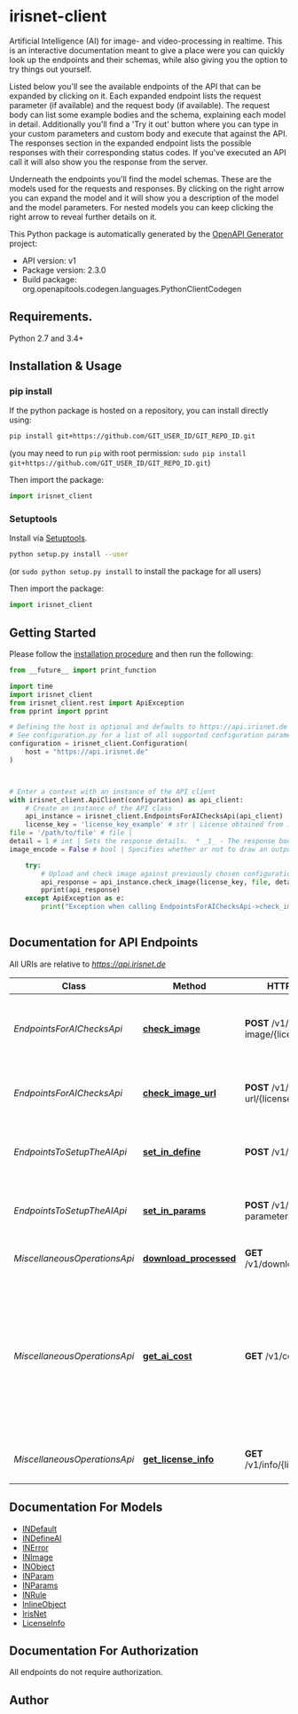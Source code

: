 # irisnet-client
Artificial Intelligence (AI) for image- and video-processing in realtime. This is an interactive documentation meant to give a place were you can quickly look up the endpoints and their schemas, while also giving you the option to try things out yourself.

Listed below you'll see the available endpoints of the API that can be expanded by clicking on it. Each expanded endpoint lists the request parameter (if available) and the request body (if available). The request body can list some example bodies and the schema, explaining each model in detail. Additionally you'll find a 'Try it out' button where you can type in your custom parameters and custom body and execute that against the API.
The responses section in the expanded endpoint lists the possible responses with their corresponding status codes. If you've executed an API call it will also show you the response from the server.

Underneath the endpoints you'll find the model schemas. These are the models used for the requests and responses. By clicking on the right arrow you can expand the model and it will show you a description of the model and the model parameters. For nested models you can keep clicking the right arrow to reveal further details on it.



This Python package is automatically generated by the [OpenAPI Generator](https://openapi-generator.tech) project:

- API version: v1
- Package version: 2.3.0
- Build package: org.openapitools.codegen.languages.PythonClientCodegen

## Requirements.

Python 2.7 and 3.4+

## Installation & Usage
### pip install

If the python package is hosted on a repository, you can install directly using:

```sh
pip install git+https://github.com/GIT_USER_ID/GIT_REPO_ID.git
```
(you may need to run `pip` with root permission: `sudo pip install git+https://github.com/GIT_USER_ID/GIT_REPO_ID.git`)

Then import the package:
```python
import irisnet_client
```

### Setuptools

Install via [Setuptools](http://pypi.python.org/pypi/setuptools).

```sh
python setup.py install --user
```
(or `sudo python setup.py install` to install the package for all users)

Then import the package:
```python
import irisnet_client
```

## Getting Started

Please follow the [installation procedure](#installation--usage) and then run the following:

```python
from __future__ import print_function

import time
import irisnet_client
from irisnet_client.rest import ApiException
from pprint import pprint

# Defining the host is optional and defaults to https://api.irisnet.de
# See configuration.py for a list of all supported configuration parameters.
configuration = irisnet_client.Configuration(
    host = "https://api.irisnet.de"
)



# Enter a context with an instance of the API client
with irisnet_client.ApiClient(configuration) as api_client:
    # Create an instance of the API class
    api_instance = irisnet_client.EndpointsForAIChecksApi(api_client)
    license_key = 'license_key_example' # str | License obtained from irisnet.de shop.
file = '/path/to/file' # file | 
detail = 1 # int | Sets the response details.  * _1_ - The response body informs you if the image is ok or not ok (better API performance) * _2_ - In addition the response body lists all broken rules. * _3_ - In addition to the first two options, this will show all objects with positional information. (optional) (default to 1)
image_encode = False # bool | Specifies whether or not to draw an output image that can be downloaded afterwards. (optional) (default to False)

    try:
        # Upload and check image against previously chosen configuration.
        api_response = api_instance.check_image(license_key, file, detail=detail, image_encode=image_encode)
        pprint(api_response)
    except ApiException as e:
        print("Exception when calling EndpointsForAIChecksApi->check_image: %s\n" % e)
    
```

## Documentation for API Endpoints

All URIs are relative to *https://api.irisnet.de*

Class | Method | HTTP request | Description
------------ | ------------- | ------------- | -------------
*EndpointsForAIChecksApi* | [**check_image**](docs/EndpointsForAIChecksApi.md#check_image) | **POST** /v1/check-image/{licenseKey} | Upload and check image against previously chosen configuration.
*EndpointsForAIChecksApi* | [**check_image_url**](docs/EndpointsForAIChecksApi.md#check_image_url) | **POST** /v1/check-url/{licenseKey} | Check image url against previously chosen configuration.
*EndpointsToSetupTheAIApi* | [**set_in_define**](docs/EndpointsToSetupTheAIApi.md#set_in_define) | **POST** /v1/set-definition | Set definitions via pre-defined prototypes.
*EndpointsToSetupTheAIApi* | [**set_in_params**](docs/EndpointsToSetupTheAIApi.md#set_in_params) | **POST** /v1/set-parameters | Set the behaviour parameters for one object class.
*MiscellaneousOperationsApi* | [**download_processed**](docs/MiscellaneousOperationsApi.md#download_processed) | **GET** /v1/download/{filename} | Get the resulting media file.
*MiscellaneousOperationsApi* | [**get_ai_cost**](docs/MiscellaneousOperationsApi.md#get_ai_cost) | **GET** /v1/cost | Get the cost per image check of the previously set parameters. The cost of the configuration is subtracted from the license key during each check.
*MiscellaneousOperationsApi* | [**get_license_info**](docs/MiscellaneousOperationsApi.md#get_license_info) | **GET** /v1/info/{licenseKey} | Get information from given license key.


## Documentation For Models

 - [INDefault](docs/INDefault.md)
 - [INDefineAI](docs/INDefineAI.md)
 - [INError](docs/INError.md)
 - [INImage](docs/INImage.md)
 - [INObject](docs/INObject.md)
 - [INParam](docs/INParam.md)
 - [INParams](docs/INParams.md)
 - [INRule](docs/INRule.md)
 - [InlineObject](docs/InlineObject.md)
 - [IrisNet](docs/IrisNet.md)
 - [LicenseInfo](docs/LicenseInfo.md)


## Documentation For Authorization

 All endpoints do not require authorization.

## Author





